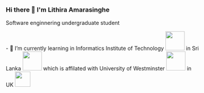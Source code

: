 ### Hi there 👋 I'm Lithira Amarasinghe

<!--
**Lithira-Amarasinghe/Lithira-Amarasinghe** is a ✨ _special_ ✨ repository because its `README.md` (this file) appears on your GitHub profile.

Here are some ideas to get you started:

- 🔭 I’m currently working on ...
- 🌱 I’m currently learning ...
- 👯 I’m looking to collaborate on ...
- 🤔 I’m looking for help with ...
- 💬 Ask me about ...
- 📫 How to reach me: ...
- 😄 Pronouns: ...
- ⚡ Fun fact: ...
-->

<p>Software enginnering undergraduate student</p>
- 🌱 I’m currently learning in Informatics Institute of Technology <span><img width="50px" src="https://www.iit.ac.lk/wp-content/themes/iitcampus/assets/img/logo-white.png"></span> in Sri Lanka  <span><img width="50px" src="https://thumbs.gfycat.com/AnotherShadyDormouse-size_restricted.gif"></span> which is affilated with University of Westminster <span><img width="50px" src="https://d201g1c8t1ay3d.cloudfront.net/wp-content/uploads/2019/10/University-of-Westminster-logo.jpg"></span> in UK <span><img width="40px" src="https://thumbs.gfycat.com/ZestyBarrenBluejay-max-1mb.gif"></span>
